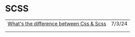 # SCSS

|                                                                                                                                |        |
| ------------------------------------------------------------------------------------------------------------------------------ | ------ |
| [What's the difference between Css & Scss](https://dev.to/peterbabs/whats-the-difference-between-css-scss-29b2?context=digest) | 7/3/24 |
|                                                                                                                                |        |
|                                                                                                                                |        |
